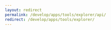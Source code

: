 ```yaml
---
layout: redirect
permalink: /develop/apps/tools/explorer/api/
redirect: /develop/apps/tools/explorer/
---
```

